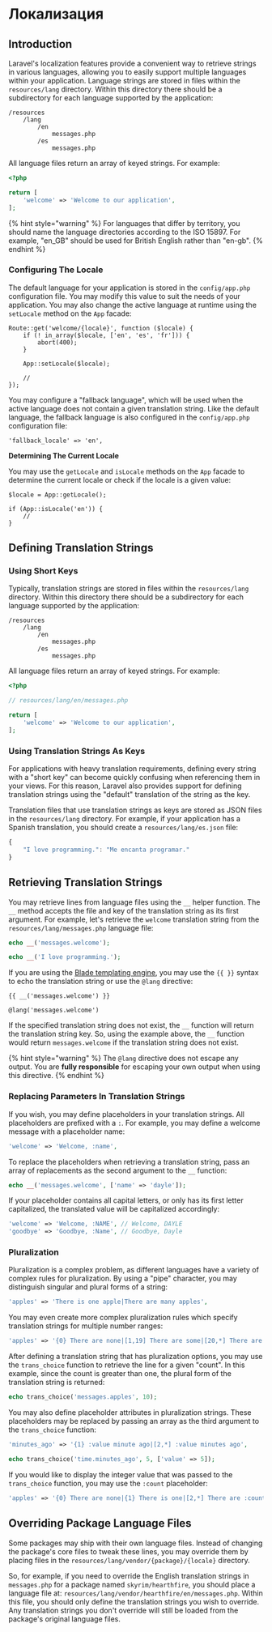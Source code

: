 # Локализация

## Introduction

Laravel's localization features provide a convenient way to retrieve strings in various languages, allowing you to easily support multiple languages within your application. Language strings are stored in files within the `resources/lang` directory. Within this directory there should be a subdirectory for each language supported by the application:

```text
/resources
    /lang
        /en
            messages.php
        /es
            messages.php
```

All language files return an array of keyed strings. For example:

```php
<?php

return [
    'welcome' => 'Welcome to our application',
];
```

{% hint style="warning" %}
For languages that differ by territory, you should name the language directories according to the ISO 15897. For example, "en\_GB" should be used for British English rather than "en-gb".
{% endhint %}

### Configuring The Locale

The default language for your application is stored in the `config/app.php` configuration file. You may modify this value to suit the needs of your application. You may also change the active language at runtime using the `setLocale` method on the `App` facade:

```text
Route::get('welcome/{locale}', function ($locale) {
    if (! in_array($locale, ['en', 'es', 'fr'])) {
        abort(400);
    }

    App::setLocale($locale);

    //
});
```

You may configure a "fallback language", which will be used when the active language does not contain a given translation string. Like the default language, the fallback language is also configured in the `config/app.php` configuration file:

```text
'fallback_locale' => 'en',
```

**Determining The Current Locale**

You may use the `getLocale` and `isLocale` methods on the `App` facade to determine the current locale or check if the locale is a given value:

```text
$locale = App::getLocale();

if (App::isLocale('en')) {
    //
}
```

## Defining Translation Strings

### Using Short Keys

Typically, translation strings are stored in files within the `resources/lang` directory. Within this directory there should be a subdirectory for each language supported by the application:

```text
/resources
    /lang
        /en
            messages.php
        /es
            messages.php
```

All language files return an array of keyed strings. For example:

```php
<?php

// resources/lang/en/messages.php

return [
    'welcome' => 'Welcome to our application',
];
```

### Using Translation Strings As Keys

For applications with heavy translation requirements, defining every string with a "short key" can become quickly confusing when referencing them in your views. For this reason, Laravel also provides support for defining translation strings using the "default" translation of the string as the key.

Translation files that use translation strings as keys are stored as JSON files in the `resources/lang` directory. For example, if your application has a Spanish translation, you should create a `resources/lang/es.json` file:

```javascript
{
    "I love programming.": "Me encanta programar."
}
```

## Retrieving Translation Strings

You may retrieve lines from language files using the `__` helper function. The `__` method accepts the file and key of the translation string as its first argument. For example, let's retrieve the `welcome` translation string from the `resources/lang/messages.php` language file:

```php
echo __('messages.welcome');

echo __('I love programming.');
```

If you are using the [Blade templating engine](blade.md), you may use the `{{ }}` syntax to echo the translation string or use the `@lang` directive:

```markup
{{ __('messages.welcome') }}

@lang('messages.welcome')
```

If the specified translation string does not exist, the `__` function will return the translation string key. So, using the example above, the `__` function would return `messages.welcome` if the translation string does not exist.

{% hint style="warning" %}
The `@lang` directive does not escape any output. You are **fully responsible** for escaping your own output when using this directive.
{% endhint %}

### Replacing Parameters In Translation Strings

If you wish, you may define placeholders in your translation strings. All placeholders are prefixed with a `:`. For example, you may define a welcome message with a placeholder name:

```php
'welcome' => 'Welcome, :name',
```

To replace the placeholders when retrieving a translation string, pass an array of replacements as the second argument to the `__` function:

```php
echo __('messages.welcome', ['name' => 'dayle']);
```

If your placeholder contains all capital letters, or only has its first letter capitalized, the translated value will be capitalized accordingly:

```php
'welcome' => 'Welcome, :NAME', // Welcome, DAYLE
'goodbye' => 'Goodbye, :Name', // Goodbye, Dayle
```

### Pluralization

Pluralization is a complex problem, as different languages have a variety of complex rules for pluralization. By using a "pipe" character, you may distinguish singular and plural forms of a string:

```php
'apples' => 'There is one apple|There are many apples',
```

You may even create more complex pluralization rules which specify translation strings for multiple number ranges:

```php
'apples' => '{0} There are none|[1,19] There are some|[20,*] There are many',
```

After defining a translation string that has pluralization options, you may use the `trans_choice` function to retrieve the line for a given "count". In this example, since the count is greater than one, the plural form of the translation string is returned:

```php
echo trans_choice('messages.apples', 10);
```

You may also define placeholder attributes in pluralization strings. These placeholders may be replaced by passing an array as the third argument to the `trans_choice` function:

```php
'minutes_ago' => '{1} :value minute ago|[2,*] :value minutes ago',

echo trans_choice('time.minutes_ago', 5, ['value' => 5]);
```

If you would like to display the integer value that was passed to the `trans_choice` function, you may use the `:count` placeholder:

```php
'apples' => '{0} There are none|{1} There is one|[2,*] There are :count',
```

## Overriding Package Language Files

Some packages may ship with their own language files. Instead of changing the package's core files to tweak these lines, you may override them by placing files in the `resources/lang/vendor/{package}/{locale}` directory.

So, for example, if you need to override the English translation strings in `messages.php` for a package named `skyrim/hearthfire`, you should place a language file at: `resources/lang/vendor/hearthfire/en/messages.php`. Within this file, you should only define the translation strings you wish to override. Any translation strings you don't override will still be loaded from the package's original language files.


